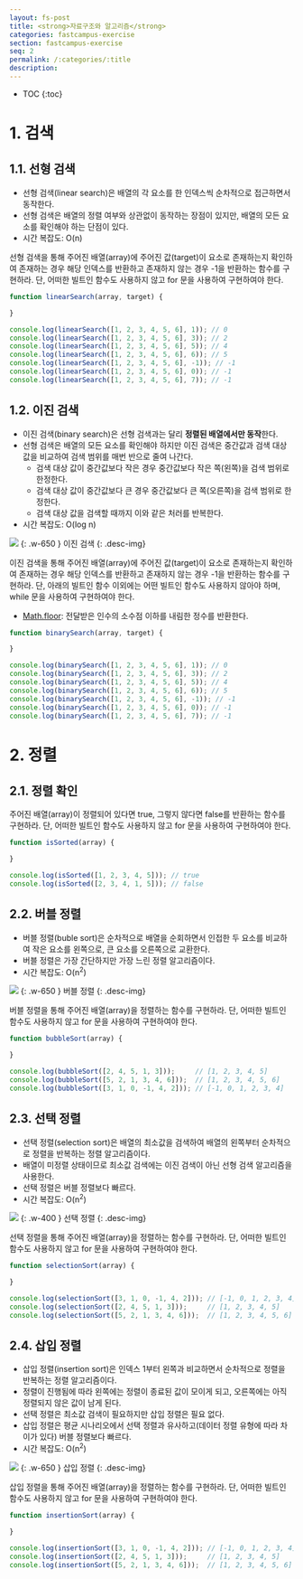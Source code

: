 ```yaml
---
layout: fs-post
title: <strong>자료구조와 알고리즘</strong>
categories: fastcampus-exercise
section: fastcampus-exercise
seq: 2
permalink: /:categories/:title
description:
---
```


* TOC
{:toc}

# 1. 검색

## 1.1. 선형 검색

- 선형 검색(linear search)은 배열의 각 요소를 한 인덱스씩 순차적으로 접근하면서 동작한다.
- 선형 검색은 배열의 정렬 여부와 상관없이 동작하는 장점이 있지만, 배열의 모든 요소를 확인해야 하는 단점이 있다.
- 시간 복잡도: O(n)

선형 검색을 통해 주어진 배열(array)에 주어진 값(target)이 요소로 존재하는지 확인하여
존재하는 경우 해당 인덱스를 반환하고 존재하지 않는 경우 -1을 반환하는 함수를 구현하라.
단, 어떠한 빌트인 함수도 사용하지 않고 for 문을 사용하여 구현하여야 한다.

```javascript
function linearSearch(array, target) {

}

console.log(linearSearch([1, 2, 3, 4, 5, 6], 1)); // 0
console.log(linearSearch([1, 2, 3, 4, 5, 6], 3)); // 2
console.log(linearSearch([1, 2, 3, 4, 5, 6], 5)); // 4
console.log(linearSearch([1, 2, 3, 4, 5, 6], 6)); // 5
console.log(linearSearch([1, 2, 3, 4, 5, 6], -1)); // -1
console.log(linearSearch([1, 2, 3, 4, 5, 6], 0)); // -1
console.log(linearSearch([1, 2, 3, 4, 5, 6], 7)); // -1
```

<!-- ```javascript
function linearSearch(array, target) {
  const length = array.length;

  for (let i = 0; i < length; i++) {
    if (array[i] === target) return i;
  }

  return -1;
}

console.log(linearSearch([1, 2, 3, 4, 5, 6], 1)); // 0
console.log(linearSearch([1, 2, 3, 4, 5, 6], 3)); // 2
console.log(linearSearch([1, 2, 3, 4, 5, 6], 5)); // 4
console.log(linearSearch([1, 2, 3, 4, 5, 6], 6)); // 5
console.log(linearSearch([1, 2, 3, 4, 5, 6], -1)); // -1
console.log(linearSearch([1, 2, 3, 4, 5, 6], 0)); // -1
console.log(linearSearch([1, 2, 3, 4, 5, 6], 7)); // -1
``` -->

## 1.2. 이진 검색

- 이진 검색(binary search)은 선형 검색과는 달리 **정렬된 배열에서만 동작**한다.
- 선형 검색은 배열의 모든 요소를 확인해야 하지만 이진 검색은 중간값과 검색 대상 값을 비교하여 검색 범위를 매번 반으로 줄여 나간다.
  - 검색 대상 값이 중간값보다 작은 경우 중간값보다 작은 쪽(왼쪽)을 검색 범위로 한정한다.
  - 검색 대상 값이 중간값보다 큰 경우 중간값보다 큰 쪽(오른쪽)을 검색 범위로 한정한다.
  - 검색 대상 값을 검색할 때까지 이와 같은 처러를 반복한다.
- 시간 복잡도: O(log n)

![](/assets/fs-images/binary-search.png)
{: .w-650 }
이진 검색
{: .desc-img}

이진 검색을 통해 주어진 배열(array)에 주어진 값(target)이 요소로 존재하는지 확인하여
존재하는 경우 해당 인덱스를 반환하고 존재하지 않는 경우 -1을 반환하는 함수를 구현하라.
단, 아래의 빌트인 함수 이외에는 어떤 빌트인 함수도 사용하지 않아야 하며, while 문을 사용하여 구현하여야 한다.
- [Math.floor](https://poiemaweb.com/js-math#24-mathfloorx-number-number-es1): 전달받은 인수의 소수점 이하를 내림한 정수를 반환한다.

```javascript
function binarySearch(array, target) {

}

console.log(binarySearch([1, 2, 3, 4, 5, 6], 1)); // 0
console.log(binarySearch([1, 2, 3, 4, 5, 6], 3)); // 2
console.log(binarySearch([1, 2, 3, 4, 5, 6], 5)); // 4
console.log(binarySearch([1, 2, 3, 4, 5, 6], 6)); // 5
console.log(binarySearch([1, 2, 3, 4, 5, 6], -1)); // -1
console.log(binarySearch([1, 2, 3, 4, 5, 6], 0)); // -1
console.log(binarySearch([1, 2, 3, 4, 5, 6], 7)); // -1
```

<!-- ```javascript
function binarySearch(array, target) {
  // 배열의 시작 인덱스
  let start = 0;
  // 배열의 마지막 인덱스
  let end = array.length - 1;

  // 배열의 시작 인덱스가 마지막 인덱스와 같거나 크면
  while (start <= end) {
    // 배열의 중간 인덱스
    // (start + end) / 2를 평가했을 때 실수가 나올수 있으므로 Math.floor로 소수점 이하를 내림한 정수를 구한다.
    const mid = Math.floor((start + end) / 2);

    // target이 중간값(array[mid])과 같으면 mid를 반환하고 종료
    if (target === array[mid]) return mid;

    // target이 중간값보다 작으면 작은 쪽(start ~ mid - 1)에서 검색.
    // 중간값(array[mid])는 target과 같지 않기 때문에 포함시키지 않는다.
    // end가 start보다 작아질 수 있다 => false
    if (target < array[mid]) end = mid - 1;
    // target이 중간값보다 크면 큰 쪽(mid + 1 ~ end)에서 검색
    // 중간값(array[mid])는 target과 같지 않기 때문에 포함시키지 않는다.
    // start가 end보다 커질 수 있다 => false
    else start = mid + 1;
  }
  // 배열에서 target 검색 실패한 경우
  return -1;
}

console.log(binarySearch([1, 2, 3, 4, 5, 6], 1)); // 0
console.log(binarySearch([1, 2, 3, 4, 5, 6], 3)); // 2
console.log(binarySearch([1, 2, 3, 4, 5, 6], 5)); // 4
console.log(binarySearch([1, 2, 3, 4, 5, 6], 6)); // 5
console.log(binarySearch([1, 2, 3, 4, 5, 6], -1)); // -1
console.log(binarySearch([1, 2, 3, 4, 5, 6], 0)); // -1
console.log(binarySearch([1, 2, 3, 4, 5, 6], 7)); // -1
``` -->


# 2. 정렬

## 2.1. 정렬 확인

주어진 배열(array)이 정렬되어 있다면 true, 그렇지 않다면 false를 반환하는 함수를 구현하라.
단, 어떠한 빌트인 함수도 사용하지 않고 for 문을 사용하여 구현하여야 한다.

```javascript
function isSorted(array) {

}

console.log(isSorted([1, 2, 3, 4, 5])); // true
console.log(isSorted([2, 3, 4, 1, 5])); // false
```

<!-- ```javascript
function isSorted(array) {
  for (let i = 0; i < array.length - 1; i++) {
    if (array[i] > array[i + 1]) return false;
  }
  return true;
}

console.log(isSorted([1, 2, 3, 4, 5])); // true
console.log(isSorted([2, 3, 4, 1, 5])); // false
``` -->

## 2.2. 버블 정렬

- 버블 정렬(buble sort)은 순차적으로 배열을 순회하면서 인접한 두 요소를 비교하여 작은 요소를 왼쪽으로, 큰 요소를 오른쪽으로 교환한다.
- 버블 정렬은 가장 간단하지만 가장 느린 정렬 알고리즘이다.
- 시간 복잡도: O(n<sup>2</sup>)

![](/assets/fs-images/bubble-sort.png)
{: .w-650 }
버블 정렬
{: .desc-img}

버블 정렬을 통해 주어진 배열(array)을 정렬하는 함수를 구현하라.
단, 어떠한 빌트인 함수도 사용하지 않고 for 문을 사용하여 구현하여야 한다.

```javascript
function bubbleSort(array) {

}

console.log(bubbleSort([2, 4, 5, 1, 3]));     // [1, 2, 3, 4, 5]
console.log(bubbleSort([5, 2, 1, 3, 4, 6]));  // [1, 2, 3, 4, 5, 6]
console.log(bubbleSort([3, 1, 0, -1, 4, 2])); // [-1, 0, 1, 2, 3, 4]
```

<!-- ```javascript
function bubbleSort(array) {
  function swap(array, index1, index2) {
    const temp = array[index1];
    array[index1] = array[index2];
    array[index2] = temp;
  }

  const length = array.length - 1;

  for (let i = 0; i < length; i++) {
    for (let j = 0; j < length - i; j++) {
      console.log(j, j + 1);
      if (array[j] > array[j + 1]) swap(array, j, j + 1);
    }
  }

  return array;
}

console.log(bubbleSort([2, 4, 5, 1, 3]));     // [1, 2, 3, 4, 5]
console.log(bubbleSort([5, 2, 1, 3, 4, 6]));  // [1, 2, 3, 4, 5, 6]
console.log(bubbleSort([3, 1, 0, -1, 4, 2])); // [-1, 0, 1, 2, 3, 4]
``` -->

## 2.3. 선택 정렬

- 선택 정렬(selection sort)은 배열의 최소값을 검색하여 배열의 왼쪽부터 순차적으로 정렬을 반복하는 정렬 알고리즘이다.
- 배열이 미정렬 상태이므로 최소값 검색에는 이진 검색이 아닌 선형 검색 알고리즘을 사용한다.
- 선택 정렬은 버블 정렬보다 빠르다.
- 시간 복잡도: O(n<sup>2</sup>)

![](/assets/fs-images/selection-sort.png)
{: .w-400 }
선택 정렬
{: .desc-img}

선택 정렬을 통해 주어진 배열(array)을 정렬하는 함수를 구현하라.
단, 어떠한 빌트인 함수도 사용하지 않고 for 문을 사용하여 구현하여야 한다.

```javascript
function selectionSort(array) {

}

console.log(selectionSort([3, 1, 0, -1, 4, 2])); // [-1, 0, 1, 2, 3, 4]
console.log(selectionSort([2, 4, 5, 1, 3]));     // [1, 2, 3, 4, 5]
console.log(selectionSort([5, 2, 1, 3, 4, 6]));  // [1, 2, 3, 4, 5, 6]
```

<!-- ```javascript
function selectionSort(array) {
  function swap(array, index1, index2) {
    const temp = array[index1];
    array[index1] = array[index2];
    array[index2] = temp;
  }

  const length = array.length;

  for (let i = 0; i < length - 1; i++) {
    let minIndex = i; // 인덱스 i를 최소값의 인덱스로 가정

    // 선형 검색으로 최소값의 인덱스 검색
    for (let j = i + 1; j < length; j++) {
      if (array[j] < array[minIndex]) minIndex = j;
    }

    if (minIndex !== i) swap(array, minIndex, i);
  }

  return array;
}

console.log(selectionSort([3, 1, 0, -1, 4, 2])); // [-1, 0, 1, 2, 3, 4]
console.log(selectionSort([2, 4, 5, 1, 3]));     // [1, 2, 3, 4, 5]
console.log(selectionSort([5, 2, 1, 3, 4, 6]));  // [1, 2, 3, 4, 5, 6]
``` -->

## 2.4. 삽입 정렬

- 삽입 정렬(insertion sort)은 인덱스 1부터 왼쪽과 비교하면서 순차적으로 정렬을 반복하는 정렬 알고리즘이다.
- 정렬이 진행됨에 따라 왼쪽에는 정렬이 종료된 값이 모이게 되고, 오른쪽에는 아직 정렬되지 않은 값이 남게 된다.
- 선택 정렬은 최소값 검색이 필요하지만 삽입 정렬은 필요 없다.
- 삽입 정렬은 평균 시나리오에서 선택 정렬과 유사하고(데이터 정렬 유형에 따라 차이가 있다) 버블 정렬보다 빠르다.
- 시간 복잡도: O(n<sup>2</sup>)

![](/assets/fs-images/insertion-sort.png)
{: .w-650 }
삽입 정렬
{: .desc-img}

삽입 정렬을 통해 주어진 배열(array)을 정렬하는 함수를 구현하라.
단, 어떠한 빌트인 함수도 사용하지 않고 for 문을 사용하여 구현하여야 한다.

```javascript
function insertionSort(array) {

}

console.log(insertionSort([3, 1, 0, -1, 4, 2])); // [-1, 0, 1, 2, 3, 4]
console.log(insertionSort([2, 4, 5, 1, 3]));     // [1, 2, 3, 4, 5]
console.log(insertionSort([5, 2, 1, 3, 4, 6]));  // [1, 2, 3, 4, 5, 6]
```

<!-- ```javascript
function insertionSort(array) {
  function swap(array, index1, index2) {
    const temp = array[index1];
    array[index1] = array[index2];
    array[index2] = temp;
  }

  const length = array.length - 1;

  for (let i = 0; i < length; i++) {
    // 왼쪽은 이미 정렬되었기 때문에 왼쪽에 인접한 값이 오른쪽 값보다 작은 경우, 반복할 필요가 없다.
    for (let j = i; j >= 0 && (array[j] > array[j + 1]); j--) {
      swap(array, j, j + 1);
    }
  }

  return array;
}

console.log(insertionSort([3, 1, 0, -1, 4, 2])); // [-1, 0, 1, 2, 3, 4]
console.log(insertionSort([2, 4, 5, 1, 3]));     // [1, 2, 3, 4, 5]
console.log(insertionSort([5, 2, 1, 3, 4, 6]));  // [1, 2, 3, 4, 5, 6]
``` -->
<!--
## 2.5. 병합 정렬

- 병합 정렬(merge sort)은 정렬하고 싶은 배열을 두 개의 배열로 분할한다.


## 2.4. 퀵 정렬
## 2.6. 계수 정렬 ?
힙 정렬 => 힙 자료구조

# 3. 해시 테이블
# 4. 스택
# 5. 큐
# 6. 링크드 리스트
# 7. 힙
# 8. 그래프 -->


